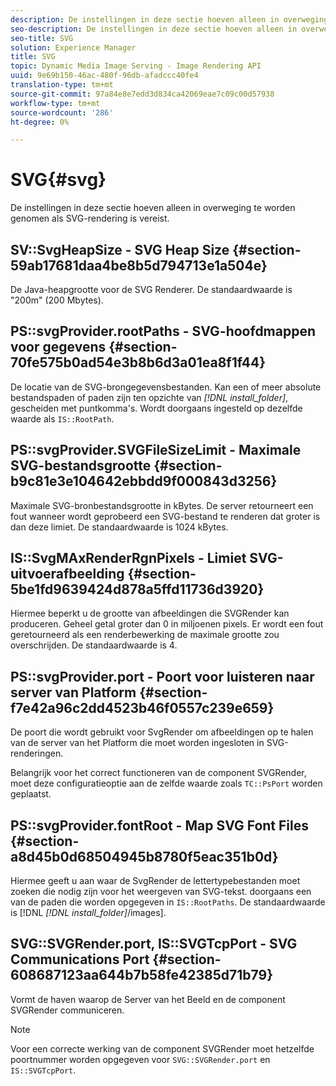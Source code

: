 ```yaml
---
description: De instellingen in deze sectie hoeven alleen in overweging te worden genomen als SVG-rendering is vereist.
seo-description: De instellingen in deze sectie hoeven alleen in overweging te worden genomen als SVG-rendering is vereist.
seo-title: SVG
solution: Experience Manager
title: SVG
topic: Dynamic Media Image Serving - Image Rendering API
uuid: 9e69b150-46ac-480f-96db-afadccc40fe4
translation-type: tm+mt
source-git-commit: 97a84e8e7edd3d834ca42069eae7c09c00d57938
workflow-type: tm+mt
source-wordcount: '286'
ht-degree: 0%

---
```



# SVG{#svg}

De instellingen in deze sectie hoeven alleen in overweging te worden genomen als SVG-rendering is vereist.

## SV::SvgHeapSize - SVG Heap Size {#section-59ab17681daa4be8b5d794713e1a504e}

De Java-heapgrootte voor de SVG Renderer. De standaardwaarde is &quot;200m&quot; (200 Mbytes).

## PS::svgProvider.rootPaths - SVG-hoofdmappen voor gegevens {#section-70fe575b0ad54e3b8b6d3a01ea8f1f44}

De locatie van de SVG-brongegevensbestanden. Kan een of meer absolute bestandspaden of paden zijn ten opzichte van *[!DNL install_folder]*, gescheiden met puntkomma&#39;s. Wordt doorgaans ingesteld op dezelfde waarde als `IS::RootPath`.

## PS::svgProvider.SVGFileSizeLimit - Maximale SVG-bestandsgrootte {#section-b9c81e3e104642ebbdd9f000843d3256}

Maximale SVG-bronbestandsgrootte in kBytes. De server retourneert een fout wanneer wordt geprobeerd een SVG-bestand te renderen dat groter is dan deze limiet. De standaardwaarde is 1024 kBytes.

## IS::SvgMAxRenderRgnPixels - Limiet SVG-uitvoerafbeelding {#section-5be1fd9639424d878a5ffd11736d3920}

Hiermee beperkt u de grootte van afbeeldingen die SVGRender kan produceren. Geheel getal groter dan 0 in miljoenen pixels. Er wordt een fout geretourneerd als een renderbewerking de maximale grootte zou overschrijden. De standaardwaarde is 4.

## PS::svgProvider.port - Poort voor luisteren naar server van Platform {#section-f7e42a96c2dd4523b46f0557c239e659}

De poort die wordt gebruikt voor SvgRender om afbeeldingen op te halen van de server van het Platform die moet worden ingesloten in SVG-renderingen.

Belangrijk voor het correct functioneren van de component SVGRender, moet deze configuratieoptie aan de zelfde waarde zoals `TC::PsPort` worden geplaatst.

## PS::svgProvider.fontRoot - Map SVG Font Files {#section-a8d45b0d68504945b8780f5eac351b0d}

Hiermee geeft u aan waar de SvgRender de lettertypebestanden moet zoeken die nodig zijn voor het weergeven van SVG-tekst. doorgaans een van de paden die worden opgegeven in `IS::RootPaths`. De standaardwaarde is [!DNL *[!DNL install_folder]*/images].

## SVG::SVGRender.port, IS::SVGTcpPort - SVG Communications Port {#section-608687123aa644b7b58fe42385d71b79}

Vormt de haven waarop de Server van het Beeld en de component SVGRender communiceren.

>[!NOTE]
>
>Voor een correcte werking van de component SVGRender moet hetzelfde poortnummer worden opgegeven voor `SVG::SVGRender.port` en `IS::SVGTcpPort`.

